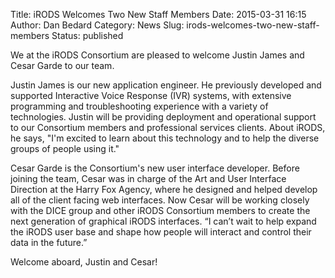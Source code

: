 Title: iRODS Welcomes Two New Staff Members
Date: 2015-03-31 16:15
Author: Dan Bedard
Category: News
Slug: irods-welcomes-two-new-staff-members
Status: published

We at the iRODS Consortium are pleased to welcome Justin James and Cesar
Garde to our team.  
<!--more-->

Justin James is our new application engineer. He previously developed
and supported Interactive Voice Response (IVR) systems, with extensive
programming and troubleshooting experience with a variety of
technologies. Justin will be providing deployment and operational
support to our Consortium members and professional services clients.
About iRODS, he says, "I'm excited to learn about this technology and to
help the diverse groups of people using it."

Cesar Garde is the Consortium's new user interface developer. Before
joining the team, Cesar was in charge of the Art and User Interface
Direction at the Harry Fox Agency, where he designed and helped develop
all of the client facing web interfaces. Now Cesar will be working
closely with the DICE group and other iRODS Consortium members to create
the next generation of graphical iRODS interfaces. “I can’t wait to help
expand the iRODS user base and shape how people will interact and
control their data in the future.”

Welcome aboard, Justin and Cesar!
